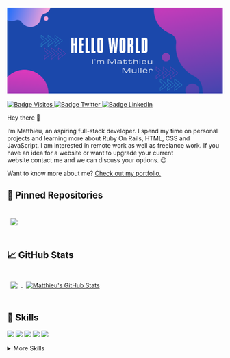 [![Matthieu's GitHub Banner](./assets/GitHubHeader.png)](https://github.com/Mullerm1002)

[ ![Badge Visites ]( https://badges.pufler.dev/visits/Mullerm1002/Mullerm1002 ) ](https://github.com/Mullerm1002)
[ ![Badge Twitter ]( https://img.shields.io/badge/Twitter-Profile-informational?style=flat&logo=twitter&logoColor=white&color=1CA2F1 ) ](https://twitter.com/MullerMatthieu)
[ ![Badge LinkedIn ]( https://img.shields.io/badge/LinkedIn-Profile-informational?style=flat&logo=linkedin&logoColor=white&color=0D76A8 ) ](https://www.linkedin.com/in/matthieuprofil/)

Hey there 👋

I’m Matthieu, an aspiring full-stack developer. I spend my time on personal projects and learning more about Ruby On Rails, HTML, CSS and JavaScript. I am interested in remote work as well as freelance work. If you have an idea for a website or want to upgrade your current website contact me and we can discuss your options. 😉

Want to know more about me? [Check out my portfolio.](https://troopl.com/matthieumuller)

## 📌 Pinned Repositories

<br>

<a href="https://github.com/Mullerm1002/convivapp">
  <img align="center" style="margin:0.5rem" src="https://github-readme-stats.vercel.app/api/pin/?username=Mullerm1002&repo=convivapp&title_color=ffffff&text_color=c9cacc&icon_color=4AB197&bg_color=1A2B34" />
</a>

<br>
<br>

## &#x1f4c8; GitHub Stats

<br>

<a href="https://github.com/Mullerm1002">
  <img align="center" style="margin:0.5rem" src="https://github-readme-stats.vercel.app/api/top-langs/?username=Mullerm1002&hide=html,css&title_color=ffffff&text_color=c9cacc&icon_color=4AB197&bg_color=1A2B34" />
</a>

<a href="https://github.com/Mullerm1002">
  <img align="center" style="margin:0.5rem" src="https://github-readme-stats.vercel.app/api?username=Mullerm1002&show_icons=true&line_height=27&count_private=true&title_color=ffffff&text_color=c9cacc&icon_color=4AB097&bg_color=1A2B34" alt="Matthieu's GitHub Stats" />
</a>

<br>
<br>

## 💼 Skills

![](https://img.shields.io/badge/Code-Ruby-informational?style=flat&logo=ruby&logoColor=white&color=4AB197)
![](https://img.shields.io/badge/Code-RubyOnRails-informational?style=flat&logo=ruby&logoColor=white&color=4AB197)
![](https://img.shields.io/badge/Code-JavaScript-informational?style=flat&logo=JavaScript&logoColor=white&color=4AB197)
![](https://img.shields.io/badge/Code-Stimulus-informational?style=flat&logo=Stimulus&logoColor=white&color=4AB197)
![](https://img.shields.io/badge/Code-PostgreSQL-informational?style=flat&logo=PostgreSQL&logoColor=white&color=4AB197)

<details>
<summary>More Skills</summary>
<br>

![](https://img.shields.io/badge/Style-CSS-informational?style=flat&logo=css3&logoColor=white&color=4AB197)
![](https://img.shields.io/badge/Style-Sass-informational?style=flat&logo=Sass&logoColor=white&color=4AB197)
![](https://img.shields.io/badge/Style-Bootstrap-informational?style=flat&logo=Bootstrap&logoColor=white&color=4AB197)

<br>

![](https://img.shields.io/badge/Test-Minitest-informational?style=flat&logo=ruby&logoColor=white&color=4AB197)

<br>

![](https://img.shields.io/badge/Tools-Heroku-informational?style=flat&logo=heroku&logoColor=white&color=4AB197)
![](https://img.shields.io/badge/Tools-Figma-informational?style=flat&logo=figma&logoColor=white&color=4AB197)
![](https://img.shields.io/badge/Tools-NPM-informational?style=flat&logo=npm&logoColor=white&color=4AB197)
![](https://img.shields.io/badge/Tools-Photoshop-informational?style=flat&logo=Adobe-Photoshop&logoColor=white&color=4AB197)
![](https://img.shields.io/badge/Tools-GitHub-informational?style=flat&logo=GitHub&logoColor=white&color=4AB197)

</details>

<br>
